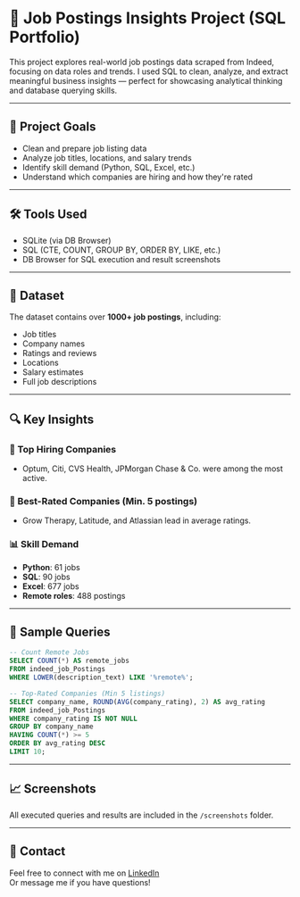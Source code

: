 
# 🧠 Job Postings Insights Project (SQL Portfolio)

This project explores real-world job postings data scraped from Indeed, focusing on data roles and trends. I used SQL to clean, analyze, and extract meaningful business insights — perfect for showcasing analytical thinking and database querying skills.

---

## 📌 Project Goals

- Clean and prepare job listing data
- Analyze job titles, locations, and salary trends
- Identify skill demand (Python, SQL, Excel, etc.)
- Understand which companies are hiring and how they're rated

---

## 🛠 Tools Used

- SQLite (via DB Browser)
- SQL (CTE, COUNT, GROUP BY, ORDER BY, LIKE, etc.)
- DB Browser for SQL execution and result screenshots

---

## 📂 Dataset

The dataset contains over **1000+ job postings**, including:

- Job titles
- Company names
- Ratings and reviews
- Locations
- Salary estimates
- Full job descriptions

---

## 🔍 Key Insights

### 💼 Top Hiring Companies
- Optum, Citi, CVS Health, JPMorgan Chase & Co. were among the most active.

### 🌟 Best-Rated Companies (Min. 5 postings)
- Grow Therapy, Latitude, and Atlassian lead in average ratings.

### 📊 Skill Demand
- **Python**: 61 jobs  
- **SQL**: 90 jobs  
- **Excel**: 677 jobs  
- **Remote roles**: 488 postings

---

## 📸 Sample Queries

```sql
-- Count Remote Jobs
SELECT COUNT(*) AS remote_jobs
FROM indeed_job_Postings
WHERE LOWER(description_text) LIKE '%remote%';
```

```sql
-- Top-Rated Companies (Min 5 listings)
SELECT company_name, ROUND(AVG(company_rating), 2) AS avg_rating
FROM indeed_job_Postings
WHERE company_rating IS NOT NULL
GROUP BY company_name
HAVING COUNT(*) >= 5
ORDER BY avg_rating DESC
LIMIT 10;
```

---

## 📈 Screenshots

All executed queries and results are included in the `/screenshots` folder.

---

## 📢 Contact

Feel free to connect with me on [LinkedIn](https://www.linkedin.com/in/ryanhosseini)  
Or message me if you have questions!
